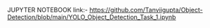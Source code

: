 

JUPYTER NOTEBOOK link:-
https://github.com/Tanviigupta/Object-Detection/blob/main/YOLO_Object_Detection_Task_1.ipynb
